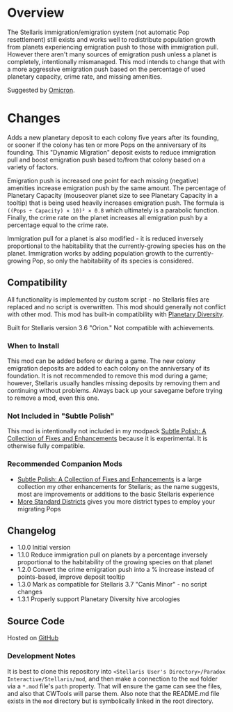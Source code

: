 # Overview

The Stellaris immigration/emigration system (not automatic Pop resettlement) still exists and works well to redistribute population growth from planets experiencing emigration push to those with immigration pull.  However there aren't many sources of emigration push unless a planet is completely, intentionally mismanaged.  This mod intends to change that with a more aggressive emigration push based on the percentage of used planetary capacity, crime rate, and missing amenities.

Suggested by [Omicron](https://steamcommunity.com/profiles/76561198024964069).

# Changes

Adds a new planetary deposit to each colony five years after its founding, or sooner if the colony has ten or more Pops on the anniversary of its founding. This "Dynamic Migration" deposit exists to reduce immigration pull and boost emigration push based to/from that colony based on a variety of factors.

Emigration push is increased one point for each missing (negative) amenities increase emigration push by the same amount. The percentage of Planetary Capacity (mouseover planet size to see Planetary Capacity in a tooltip) that is being used heavily increases emigration push. The formula is `((Pops ÷ Capacity) × 10)² × 0.8` which ultimately is a parabolic function.  Finally, the crime rate on the planet increases all emigration push by a percentage equal to the crime rate.

Immigration pull for a planet is also modified - it is reduced inversely proportional to the habitability that the currently-growing species has on the planet.  Immigration works by adding population growth to the currently-growing Pop, so only the habitability of its species is considered.

## Compatibility

All functionality is implemented by custom script - no Stellaris files are replaced and no script is overwritten. This mod should generally not conflict with other mod.  This mod has built-in compatibility with [Planetary Diversity](https://steamcommunity.com/sharedfiles/filedetails/?id=819148835).

Built for Stellaris version 3.6 "Orion."  Not compatible with achievements.

### When to Install

This mod can be added before or during a game. The new colony emigration deposits are added to each colony on the anniversary of its foundation. It is not recommended to remove this mod during a game; however, Stellaris usually handles missing deposits by removing them and continuing without problems. Always back up your savegame before trying to remove a mod, even this one.

### Not Included in "Subtle Polish"

This mod is intentionally not included in my modpack [Subtle Polish: A Collection of Fixes and Enhancements](https://steamcommunity.com/sharedfiles/filedetails/?id=2522974089) because it is experimental.  It is otherwise fully compatible.

### Recommended Companion Mods

* [Subtle Polish: A Collection of Fixes and Enhancements](https://steamcommunity.com/sharedfiles/filedetails/?id=2522974089) is a large collection my other enhancements for Stellaris; as the name suggests, most are improvements or additions to the basic Stellaris experience
* [More Standard Districts](https://steamcommunity.com/sharedfiles/filedetails/?id=2650611194) gives you more district types to employ your migrating Pops

## Changelog

* 1.0.0 Initial version
* 1.1.0 Reduce immigration pull on planets by a percentage inversely proportional to the habitability of the growing species on that planet
* 1.2.0 Convert the crime emigration push into a % increase instead of points-based, improve deposit tooltip
* 1.3.0 Mark as compatible for Stellaris 3.7 "Canis Minor" - no script changes
* 1.3.1 Properly support Planetary Diversity hive arcologies

## Source Code

Hosted on [GitHub](https://github.com/corsairmarks/emigration_push_enhanced)

### Development Notes

It is best to clone this repository into `<Stellaris User's Directory>/Paradox Interactive/Stellaris/mod`, and then make a connection to the `mod` folder via a `*.mod` file's `path` property.  That will ensure the game can see the files, and also that CWTools will parse them.  Also note that the README.md file exists in the `mod` directory but is symbolically linked in the root directory.